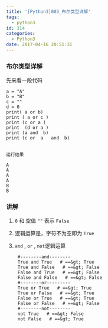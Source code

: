 ```yaml
---
title: '[Python3]003_布尔类型详解'
tags:
  - python3
id: 314
categories:
  - Python3
date: 2017-04-16 20:51:31
---
```


### 布尔类型详解

先来看一段代码

    a = "A"
    b = "B"
    c = ""
    d = 0
    print( a or b)
    print ( a or c )
    print (c or a )
    print  (d or a )
    print (a and  b)
    print (c or  a   and  b)
     

    运行结果

    A
    A
    A
    A
    B
    B
     
### 讲解

1.  `0` 和 空值 `""` 表示 `False`

2. 逻辑运算是，字符不为空即为 `True`

3. `and` , `or` ,  `not`逻辑运算

	    #--------and--------
	    True and True   # ==&gt; True
	    True and False   # ==&gt; False
	    False and True   # ==&gt; False
	    False and False   # ==&gt; False
	    #--------or---------
	    True or True   # ==&gt; True
	    True or False   # ==&gt; True
	    False or True   # ==&gt; True
	    False or False   # ==&gt; False
	    #--------not--------
	    not True   # ==&gt; False
	    not False   # ==&gt; True
    